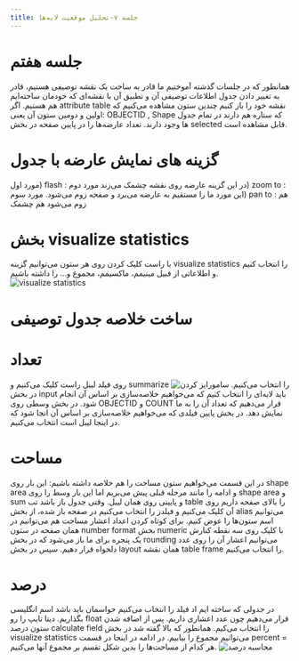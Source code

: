 ```yaml
---
title: جلسه ۷-تحلیل موقعیت لایه‌ها
---
```

# جلسه هفتم
همانطور که در جلسات گذشته آموختیم ما قادر به ساخت یک نقشه توصیفی هستیم، قادر به تغییر دادن جدول اطلاعات توصیفی آن و تطبیق آن با نقشه‌ای که خودمان ساخته‌ایم هم هستیم.
اگر attribute table نقشه خود را باز کنیم چندین ستون مشاهده می‌کنیم که اولین و دومین ستون آن یعنی: OBJECTID , Shape که ستاره هم دارند در تمام جدول ها وجود دارند.
تعداد عارضه‌ها را در پایین صفحه در بخش selected قابل مشاهده است.
# گزینه های نمایش عارضه با جدول
 مورد اول) flash : در این گزینه عارضه روی نقشه چشمک می‌زند
 مورد دوم) zoom to : این مورد ما را مستقیم به عارضه می‌برد و صفحه زوم می‌شود.
 مورد سوم) pan to : هم زوم می‌شود هم چشمک
# بخش visualize statistics 
با راست کلیک کردن روی هر ستون می‌توانیم گزینه visualize statistics  را انتخاب کنیم و اطلاعاتی از قبیل مینیمم، ماکسیمم، مجموع و... را داشته باشیم.
![visualize statistics ](https://i.postimg.cc/8zp1MCv7/Screenshot-367.png)
# ساخت خلاصه جدول توصیفی
# تعداد
روی فیلد لیبل راست کلیک می‌کنیم و summarize را انتخاب می‌کنیم.
![سامورایز کردن](https://i.postimg.cc/Dw61PmMy/Screenshot-368.png)
در بخش input باید لایه‌ای را انتخاب کنیم که می‌خواهیم خلاصه‌سازی بر اساس آن انجام شود.
در بخش وسطی روی OBJECTID و COUNT قرار می‌دهیم که تعداد آن را به ما نمایش دهد.
در بخش پایین فیلدی که می‌خواهیم خلاصه‌سازی بر اساس آن انجا شود که در اینجا لیبل است انتخاب می‌کنیم.
# مساحت
در این قسمت می‌خواهیم ستون مساحت را هم خلاصه داشته باشیم:
این بار روی ‌shape area و ادامه را مانند مرحله قبلی پیش می‌بریم اما این بار وسط را روی shape area و sum و پایینی روی همان لیبل.
وقتی جدول باز باشد تب table را بالای صفحه داریم روی آن کلیک می‌کنیم و فیلدز را انتخاب می‌کنیم در صفحه باز شده، از بخش alias می‌توانیم اسم ستون‌ها را عوض کنیم.
برای کوتاه کردن اعداد اعشار مساحت هم می‌توانیم در همان صفحه در ستون number format بخش numeric با کلیک روی سه نقطه کنارش یک پنجره برای ما باز می‌شود که در بخش rounding می‌توانیم اعشار آن را روی عدد دلخواه قرار دهیم.
سپس در بخش layout همان نقشه table frame را انتخاب می‌کنیم.
# درصد 
در جدولی که ساخته ایم اد فیلد را انتخاب می‌کنیم حواسمان باید باشد اسم انگلیسی بگذاریم.
دیتا تایپ را رو float قرار می‌دهیم چون عدد اعشاری داریم.
پس از اضافه شدن ستون درصد calculate field را انتخاب می‌کیم.
همانطور که بالا گفته شد در بخش visualize statistics می‌توانیم مجموع را بیابیم.
در ادامه در اینجا در قسمت percent = هر کدام از مساحت‌ها را بدین شکل تقسم بر مجموع آنها می‌کنیم.
![محاسبه درصد](https://i.postimg.cc/N0V9dX7Y/Screenshot-369.png)
